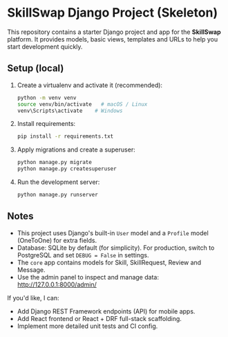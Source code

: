# SkillSwap Django Project (Skeleton)

This repository contains a starter Django project and app for the **SkillSwap** platform.
It provides models, basic views, templates and URLs to help you start development quickly.

## Setup (local)

1. Create a virtualenv and activate it (recommended):
   ```bash
   python -m venv venv
   source venv/bin/activate   # macOS / Linux
   venv\Scripts\activate    # Windows
   ```
2. Install requirements:
   ```bash
   pip install -r requirements.txt
   ```
3. Apply migrations and create a superuser:
   ```bash
   python manage.py migrate
   python manage.py createsuperuser
   ```
4. Run the development server:
   ```bash
   python manage.py runserver
   ```

## Notes
- This project uses Django's built-in `User` model and a `Profile` model (OneToOne) for extra fields.
- Database: SQLite by default (for simplicity). For production, switch to PostgreSQL and set `DEBUG = False` in settings.
- The `core` app contains models for Skill, SkillRequest, Review and Message.
- Use the admin panel to inspect and manage data: http://127.0.0.1:8000/admin/

If you'd like, I can:
- Add Django REST Framework endpoints (API) for mobile apps.
- Add React frontend or React + DRF full-stack scaffolding.
- Implement more detailed unit tests and CI config.
